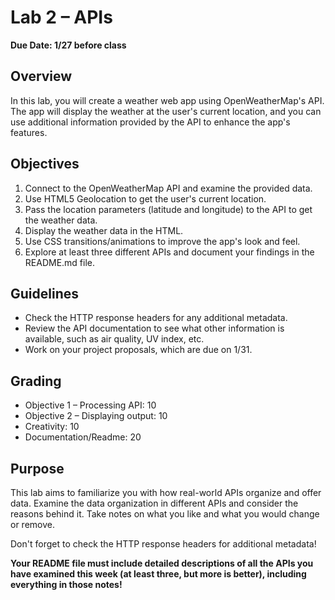 # Lab 2 – APIs

**Due Date: 1/27 before class**

## Overview

In this lab, you will create a weather web app using OpenWeatherMap's API. The app will display the weather at the user's current location, and you can use additional information provided by the API to enhance the app's features.

## Objectives

1. Connect to the OpenWeatherMap API and examine the provided data.
2. Use HTML5 Geolocation to get the user's current location.
3. Pass the location parameters (latitude and longitude) to the API to get the weather data.
4. Display the weather data in the HTML.
5. Use CSS transitions/animations to improve the app's look and feel.
6. Explore at least three different APIs and document your findings in the README.md file.

## Guidelines

- Check the HTTP response headers for any additional metadata.
- Review the API documentation to see what other information is available, such as air quality, UV index, etc.
- Work on your project proposals, which are due on 1/31.

## Grading

- Objective 1 – Processing API: 10
- Objective 2 – Displaying output: 10
- Creativity: 10
- Documentation/Readme: 20

## Purpose

This lab aims to familiarize you with how real-world APIs organize and offer data. Examine the data organization in different APIs and consider the reasons behind it. Take notes on what you like and what you would change or remove.

Don't forget to check the HTTP response headers for additional metadata!

**Your README file must include detailed descriptions of all the APIs you have examined this week (at least three, but more is better), including everything in those notes!**

